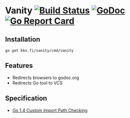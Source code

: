 
# Vanity [![Build Status](https://travis-ci.org/kare/vanity.svg?branch=master)](https://travis-ci.org/kare/vanity) [![GoDoc](https://godoc.org/kkn.fi/vanity?status.svg)](https://godoc.org/kkn.fi/vanity) [![Go Report Card](https://goreportcard.com/badge/kkn.fi/vanity/cmd/vanity)](https://goreportcard.com/report/kkn.fi/vanity/cmd/vanity)

## Installation
```
go get kkn.fi/vanity/cmd/vanity
```

## Features
- Redirects browsers to godoc.org
- Redirects Go tool to VCS

## Specification
- [Go 1.4 Custom Import Path Checking](https://docs.google.com/document/d/1jVFkZTcYbNLaTxXD9OcGfn7vYv5hWtPx9--lTx1gPMs/edit)

